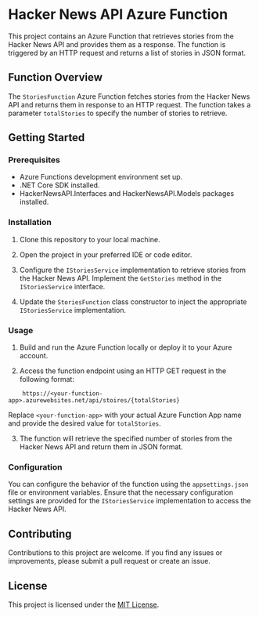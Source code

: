 # Hacker News API Azure Function

This project contains an Azure Function that retrieves stories from the Hacker News API and provides them as a response. The function is triggered by an HTTP request and returns a list of stories in JSON format.

## Function Overview

The `StoriesFunction` Azure Function fetches stories from the Hacker News API and returns them in response to an HTTP request. The function takes a parameter `totalStories` to specify the number of stories to retrieve.

## Getting Started

### Prerequisites

- Azure Functions development environment set up.
- .NET Core SDK installed.
- HackerNewsAPI.Interfaces and HackerNewsAPI.Models packages installed.

### Installation

1. Clone this repository to your local machine.

2. Open the project in your preferred IDE or code editor.

3. Configure the `IStoriesService` implementation to retrieve stories from the Hacker News API. Implement the `GetStories` method in the `IStoriesService` interface.

4. Update the `StoriesFunction` class constructor to inject the appropriate `IStoriesService` implementation.

### Usage

1. Build and run the Azure Function locally or deploy it to your Azure account.

2. Access the function endpoint using an HTTP GET request in the following format:

```
    https://<your-function-app>.azurewebsites.net/api/stoires/{totalStories}
```

Replace `<your-function-app>` with your actual Azure Function App name and provide the desired value for `totalStories`.

3. The function will retrieve the specified number of stories from the Hacker News API and return them in JSON format.

### Configuration

You can configure the behavior of the function using the `appsettings.json` file or environment variables. Ensure that the necessary configuration settings are provided for the `IStoriesService` implementation to access the Hacker News API.

## Contributing

Contributions to this project are welcome. If you find any issues or improvements, please submit a pull request or create an issue.

## License

This project is licensed under the [MIT License](LICENSE).
